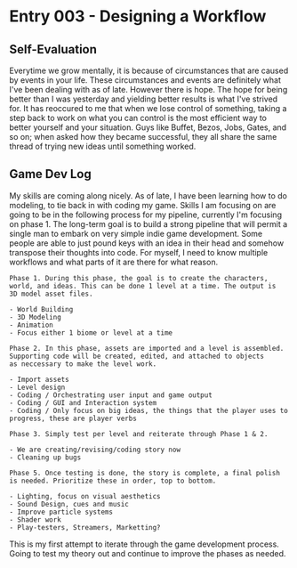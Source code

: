# Entry 003 - Designing a Workflow

## Self-Evaluation
Everytime we grow mentally, it is because of circumstances that are caused by events in your life. These circumstances and events are
definitely what I've been dealing with as of late. However there is hope. The hope for being better than I was yesterday and yielding
better results is what I've strived for. It has reoccured to me that when we lose control of something, taking a step back to work
on what you can control is the most efficient way to better yourself and your situation. Guys like Buffet, Bezos, Jobs, Gates, and so on;
when asked how they became successful, they all share the same thread of trying new ideas until something worked.

## Game Dev Log
My skills are coming along nicely. As of late, I have been learning how to do modeling, to tie back in with coding my game. Skills I
am focusing on are going to be in the following process for my pipeline, currently I'm focusing on phase 1. The long-term goal is to build 
a strong pipeline that will permit a single man to embark on very simple indie game development. Some people are able to just pound keys 
with an idea in their head and somehow transpose their thoughts into code. For myself, I need to know multiple workflows and what parts 
of it are there for what reason.

```
Phase 1. During this phase, the goal is to create the characters, world, and ideas. This can be done 1 level at a time. The output is
3D model asset files.

- World Building
- 3D Modeling
- Animation
- Focus either 1 biome or level at a time

Phase 2. In this phase, assets are imported and a level is assembled. Supporting code will be created, edited, and attached to objects
as neccessary to make the level work.

- Import assets
- Level design
- Coding / Orchestrating user input and game output
- Coding / GUI and Interaction system
- Coding / Only focus on big ideas, the things that the player uses to progress, these are player verbs

Phase 3. Simply test per level and reiterate through Phase 1 & 2.

- We are creating/revising/coding story now
- Cleaning up bugs

Phase 5. Once testing is done, the story is complete, a final polish is needed. Prioritize these in order, top to bottom.

- Lighting, focus on visual aesthetics
- Sound Design, cues and music
- Improve particle systems
- Shader work
- Play-testers, Streamers, Marketting?
```

This is my first attempt to iterate through the game development process. Going to test my theory out and continue to improve the phases as needed.
